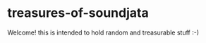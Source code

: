 treasures-of-soundjata
======================
Welcome! this is intended to hold random and treasurable stuff :-)